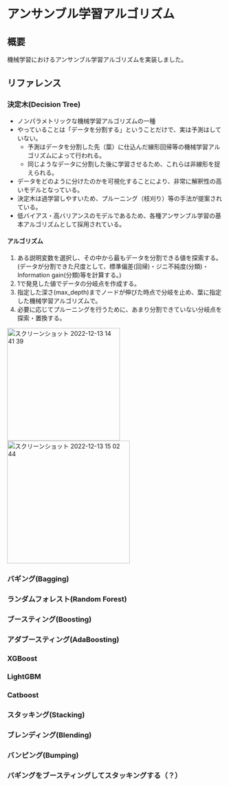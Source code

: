 # アンサンブル学習アルゴリズム
## 概要
機械学習におけるアンサンブル学習アルゴリズムを実装しました。

## リファレンス
### 決定木(Decision Tree)
- ノンパラメトリックな機械学習アルゴリズムの一種
- やっていることは「データを分割する」ということだけで、実は予測はしていない。
  - 予測はデータを分割した先（葉）に仕込んだ線形回帰等の機械学習アルゴリズムによって行われる。
  - 同じようなデータに分割した後に学習させるため、これらは非線形を捉えられる。
- データをどのように分けたのかを可視化することにより、非常に解釈性の高いモデルとなっている。
- 決定木は過学習しやすいため、プルーニング（枝刈り）等の手法が提案されている。
- 低バイアス・高バリアンスのモデルであるため、各種アンサンブル学習の基本アルゴリズムとして採用されている。

#### アルゴリズム
1. ある説明変数を選択し、その中から最もデータを分割できる値を探索する。  
(データが分割できた尺度として、標準偏差(回帰)・ジニ不純度(分類)・Information gain(分類)等を計算する。)
3. 1で発見した値でデータの分岐点を作成する。
4. 指定した深さ(max_depth)までノードが伸びた時点で分岐を止め、葉に指定した機械学習アルゴリズムで。
5. 必要に応じてプルーニングを行うために、あまり分割できていない分岐点を探索・置換する。
<img width="262" alt="スクリーンショット 2022-12-13 14 41 39" src="https://user-images.githubusercontent.com/67265109/207239017-7b98e479-559f-410d-b09f-7389b2889448.png">
<img width="285" alt="スクリーンショット 2022-12-13 15 02 44" src="https://user-images.githubusercontent.com/67265109/207238997-db386c2a-afad-4fe2-be98-a1f39bde59fc.png">


### バギング(Bagging)


### ランダムフォレスト(Random Forest)


### ブースティング(Boosting)


### アダブースティング(AdaBoosting)


### XGBoost


### LightGBM


### Catboost


### スタッキング(Stacking)


### ブレンディング(Blending)


### バンピング(Bumping)


### バギングをブースティングしてスタッキングする（？）

